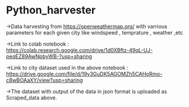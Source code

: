 # Python_harvester

->Data harvesting from https://openweathermap.org/ with varrious parameters for each given city like windspeed , temprature , weather ,etc

->Link to colab notebook : https://colab.research.google.com/drive/1d0XBftz-49qL-UJ-peqEZ89AwNpbyWB-?usp=sharing


->Link to city dataset used in the above notebook : https://drive.google.com/file/d/19y3GuDK5AGOMZh5CAHoRmo-c8wBOAaXY/view?usp=sharing


->The dataset with output of the data in json format is uploaded as Scraped_data above.

